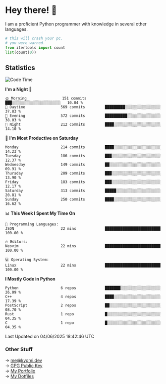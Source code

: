 # Hey there! 👋

I am a proficient Python programmer with knowledge in several other languages.

```py
# this will crash your pc.
# you were warned.
from itertools import count
list(count(0))
```

## Statistics
<!--START_SECTION:waka-->
![Code Time](http://img.shields.io/badge/Code%20Time-1%2C811%20hrs%2026%20mins-blue)

**I'm a Night 🦉** 

```text
🌞 Morning                151 commits         ███░░░░░░░░░░░░░░░░░░░░░░   10.04 % 
🌆 Daytime                569 commits         █████████░░░░░░░░░░░░░░░░   37.83 % 
🌃 Evening                572 commits         ██████████░░░░░░░░░░░░░░░   38.03 % 
🌙 Night                  212 commits         ████░░░░░░░░░░░░░░░░░░░░░   14.10 % 
```
📅 **I'm Most Productive on Saturday** 

```text
Monday                   214 commits         ████░░░░░░░░░░░░░░░░░░░░░   14.23 % 
Tuesday                  186 commits         ███░░░░░░░░░░░░░░░░░░░░░░   12.37 % 
Wednesday                149 commits         ██░░░░░░░░░░░░░░░░░░░░░░░   09.91 % 
Thursday                 209 commits         ███░░░░░░░░░░░░░░░░░░░░░░   13.90 % 
Friday                   183 commits         ███░░░░░░░░░░░░░░░░░░░░░░   12.17 % 
Saturday                 313 commits         █████░░░░░░░░░░░░░░░░░░░░   20.81 % 
Sunday                   250 commits         ████░░░░░░░░░░░░░░░░░░░░░   16.62 % 
```


📊 **This Week I Spent My Time On** 

```text
💬 Programming Languages: 
JSON                     22 mins             █████████████████████████   100.00 % 

🔥 Editors: 
Neovim                   22 mins             █████████████████████████   100.00 % 

💻 Operating System: 
Linux                    22 mins             █████████████████████████   100.00 % 
```

**I Mostly Code in Python** 

```text
Python                   6 repos             ███████░░░░░░░░░░░░░░░░░░   26.09 % 
C++                      4 repos             ████░░░░░░░░░░░░░░░░░░░░░   17.39 % 
PostScript               2 repos             ██░░░░░░░░░░░░░░░░░░░░░░░   08.70 % 
Rust                     1 repo              █░░░░░░░░░░░░░░░░░░░░░░░░   04.35 % 
C                        1 repo              █░░░░░░░░░░░░░░░░░░░░░░░░   04.35 % 
```




 Last Updated on 04/06/2025 18:42:46 UTC
<!--END_SECTION:waka-->

### Other Stuff

→ [me@kyomi.dev](mailto:me@kyomi.dev)\
→ [GPG Public Key](https://github.com/bitterteriyaki.gpg)\
→ [My Portfolio](https://kyomi.dev)\
→ [My Dotfiles](https://github.com/bitterteriyaki/dotfiles)
